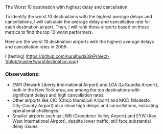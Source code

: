 The Worst 10 destination with highest delay and cancellation

To identify the worst 10 destinations with the highest average delays and cancellations, I will calculate the average delay and 
cancellation rate for each destination airport. Then, I will rank these airports based on these metrics to find the top 10 worst 
performers.

Here are the worst 10 destination airports with the highest average delays and cancellation rates in 2009:

! [testing] (https://github.com/nurulhuda09/Project-1/blob/master/worstdestination.png)

### Observations:
- EWR (Newark Liberty International Airport) and LGA (LaGuardia Airport), both in the New York area, are among the top destinations with significant delays and high cancellation rates.
- Other airports like CIC (Chico Municipal Airport) and MOD (Modesto City-County Airport) also show high delays and cancellations, indicating operational challenges.
- Smaller airports such as LWB (Greenbrier Valley Airport) and EYW (Key West International Airport), despite lower traffic, still face substantial delay issues.


